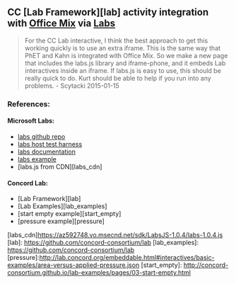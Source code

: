 

## CC [Lab Framework][lab] activity integration with [Office Mix][mix] via [Labs][labs_readme]

> For the CC Lab interactive, I think the best approach to get this
> working quickly is to use an extra iframe. This is the same way that
> PhET and Kahn is integrated with Office Mix. So we make a new page
> that includes the labs.js library and iframe-phone, and it embeds Lab
> interactives inside an iframe. If labs.js is easy to use, this should
> be really quick to do. Kurt should be able to help if you run into any
> problems. - Scytacki 2015-01-15

### References:

#### Microsoft Labs:

* [labs github repo][labs_github]
* [labs host test harness][labs_host]
* [labs documentation][labs_readme]
* [labs example][labs_example]
* [labs.js from CDN][labs_cdn]
#### Concord Lab:

* [Lab Framework][lab]
* [Lab Examples][lab_examples]
* [start empty example][start_empty]
* [pressure example][pressure]




[mix]: https://mix.office.com/
[labs_github]: https://github.com/OfficeDev/labs.js
[labs_host]: https://labsjs.blob.core.windows.net/sdk/LabsJS-1.0.4/labshost.html
[labs_readme]: https://labsjs.blob.core.windows.net/sdk/LabsJS-1.0.4/labs.html
[labs_example]: https://labsjs.blob.core.windows.net/sdk/LabsJS-1.0.4/labshost.html?lab=https://athenadevapps.cloudapp.net/Quiz/MultipleChoice?PostMessageLabHost
[labs_cdn]https://az592748.vo.msecnd.net/sdk/LabsJS-1.0.4/labs-1.0.4.js
[lab]: https://github.com/concord-consortium/lab
[lab_examples]: https://github.com/concord-consortium/lab
[pressure]:http://lab.concord.org/embeddable.html#interactives/basic-examples/area-versus-applied-pressure.json
[start_empty]: http://concord-consortium.github.io/lab-examples/pages/03-start-empty.html